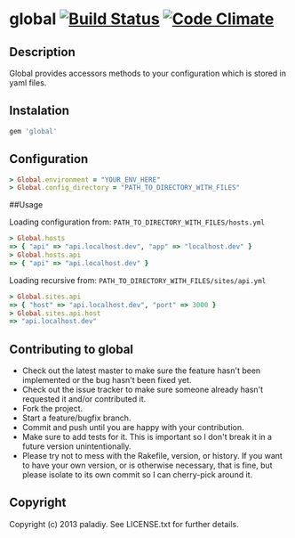 # global [![Build Status](https://travis-ci.org/paladiy/global.png)](https://travis-ci.org/paladiy/global) [![Code Climate](https://codeclimate.com/github/paladiy/global.png)](https://codeclimate.com/github/paladiy/global)

## Description

Global provides accessors methods to your configuration which is stored in yaml files.

## Instalation

```ruby
gem 'global'
```

## Configuration

```ruby
> Global.environment = "YOUR_ENV_HERE"
> Global.config_directory = "PATH_TO_DIRECTORY_WITH_FILES"
```

##Usage

Loading configuration from: `PATH_TO_DIRECTORY_WITH_FILES/hosts.yml`

```ruby
> Global.hosts
=> { "api" => "api.localhost.dev", "app" => "localhost.dev" }
> Global.hosts.api
=> { "api" => "api.localhost.dev" }
```

Loading recursive from: `PATH_TO_DIRECTORY_WITH_FILES/sites/api.yml`

```ruby
> Global.sites.api
=> { "host" => "api.localhost.dev", "port" => 3000 }
> Global.sites.api.host
=> "api.localhost.dev"
```

## Contributing to global

* Check out the latest master to make sure the feature hasn't been implemented or the bug hasn't been fixed yet.
* Check out the issue tracker to make sure someone already hasn't requested it and/or contributed it.
* Fork the project.
* Start a feature/bugfix branch.
* Commit and push until you are happy with your contribution.
* Make sure to add tests for it. This is important so I don't break it in a future version unintentionally.
* Please try not to mess with the Rakefile, version, or history. If you want to have your own version, or is otherwise necessary, that is fine, but please isolate to its own commit so I can cherry-pick around it.

## Copyright

Copyright (c) 2013 paladiy. See LICENSE.txt for
further details.

